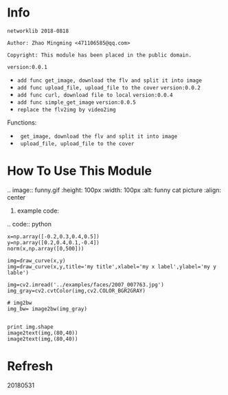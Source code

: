 Info
====
`networklib 2018-0818`

`Author: Zhao Mingming <471106585@qq.com>`

`Copyright: This module has been placed in the public domain.`

`version:0.0.1`
- `add func get_image, download the flv and split it into image`
- `add func upload_file, upload_file to the cover`
`version:0.0.2`
- `add func curl, download file to local`
`version:0.0.4`
- `add func simple_get_image`
`version:0.0.5`
- `replace the flv2img by video2img`

Functions:

- ` get_image, download the flv and split it into image`
- ` upload_file, upload_file to the cover`

How To Use This Module
======================
.. image:: funny.gif
   :height: 100px
   :width: 100px
   :alt: funny cat picture
   :align: center

1. example code:


.. code:: python

    
    x=np.array([-0.2,0.3,0.4,0.5])
    y=np.array([0.2,0.4,0.1,-0.4])
    norm(x,np.array([0,500]))

    img=draw_curve(x,y)
    img=draw_curve(x,y,title='my title',xlabel='my x label',ylabel='my y lable')
    
    img=cv2.imread('../examples/faces/2007_007763.jpg')
    img_gray=cv2.cvtColor(img,cv2.COLOR_BGR2GRAY)

    # img2bw
    img_bw= image2bw(img_gray)


    print img.shape
    image2text(img,(80,40))
    image2text(img,(80,40))



Refresh
========
20180531
